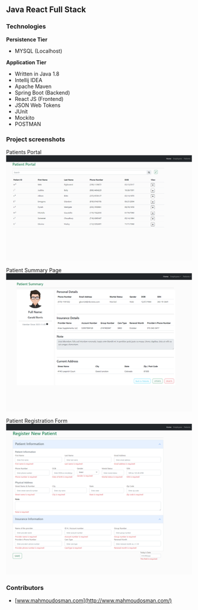 ## Java React Full Stack 


### Technologies

**Persistence Tier**
- MYSQL (Localhost)

**Application Tier**
- Written in Java 1.8
- Intellij IDEA
- Apache Maven
- Spring Boot (Backend)
- React JS (Frontend)
- JSON Web Tokens
- JUnit
- Mockito
- POSTMAN





### Project screenshots


 Patients Portal
![ERD Schema Design](https://github.com/MahmoudAhmadOsman/springboot-react-esm/blob/master/frontend/public/images/patient-list.png)

Patient Summary Page
![ERD Schema Design](https://github.com/MahmoudAhmadOsman/springboot-react-esm/blob/master/frontend/public/images/patien-summary-page.png)

Patient Registration Form
![ERD Schema Design](https://github.com/MahmoudAhmadOsman/springboot-react-esm/blob/master/frontend/public/images/patient-registration-form.png)

 

### Contributors
- [www.mahmoudosman.com](http://www.mahmoudosman.com/)
